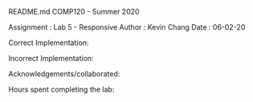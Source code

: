README.md
COMP120 - Summer 2020

Assignment    : Lab 5 - Responsive
Author        : Kevin Chang
Date          : 06-02-20
      


Correct Implementation:
    

Incorrect Implementation:
	

Acknowledgements/collaborated:


Hours spent completing the lab:
	

